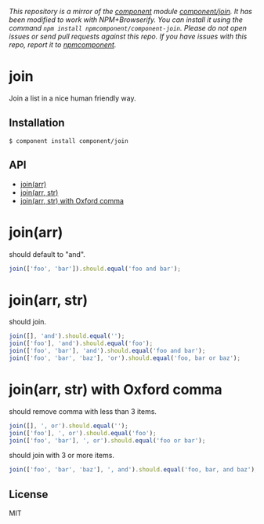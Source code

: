 *This repository is a mirror of the [component](http://component.io) module [component/join](http://github.com/component/join). It has been modified to work with NPM+Browserify. You can install it using the command `npm install npmcomponent/component-join`. Please do not open issues or send pull requests against this repo. If you have issues with this repo, report it to [npmcomponent](https://github.com/airportyh/npmcomponent).*

# join

  Join a list in a nice human friendly way.

## Installation

    $ component install component/join

## API

   - [join(arr)](#joinarr)
   - [join(arr, str)](#joinarr-str)
   - [join(arr, str) with Oxford comma](#joinarr-str-with-oxford-comma)
<a name=""></a>

<a name="joinarr"></a>
# join(arr)
should default to "and".

```js
join(['foo', 'bar']).should.equal('foo and bar');
```

<a name="joinarr-str"></a>
# join(arr, str)
should join.

```js
join([], 'and').should.equal('');
join(['foo'], 'and').should.equal('foo');
join(['foo', 'bar'], 'and').should.equal('foo and bar');
join(['foo', 'bar', 'baz'], 'or').should.equal('foo, bar or baz');
```

<a name="joinarr-str-with-oxford-comma"></a>
# join(arr, str) with Oxford comma
should remove comma with less than 3 items.

```js
join([], ', or').should.equal('');
join(['foo'], ', or').should.equal('foo');
join(['foo', 'bar'], ', or').should.equal('foo or bar');
```

should join with 3 or more items.

```js
join(['foo', 'bar', 'baz'], ', and').should.equal('foo, bar, and baz');
```

## License

  MIT
